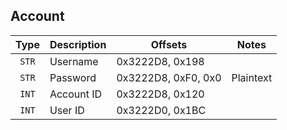 ## Account

| Type | Description | Offsets | Notes |
| :--: | ----------- | ------- | ----- |
| `STR` | Username | 0x3222D8, 0x198 |
| `STR` | Password | 0x3222D8, 0xF0, 0x0 | Plaintext |
| `INT` | Account ID | 0x3222D8, 0x120 |
| `INT` | User ID | 0x3222D0, 0x1BC |